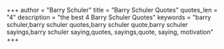 +++
author = "Barry Schuler"
title = "Barry Schuler Quotes"
quotes_len = "4"
description = "the best 4 Barry Schuler Quotes"
keywords = "barry schuler,barry schuler quotes,barry schuler quote,barry schuler sayings,barry schuler saying,quotes, sayings,quote, saying, motivation"
+++
